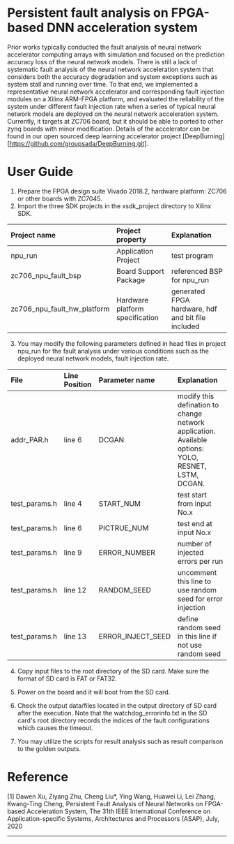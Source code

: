 Persistent fault analysis on FPGA-based DNN acceleration system
========================
Prior works typically conducted the fault analysis of neural network accelerator computing arrays with simulation and focused on the prediction accuracy loss of the neural network models. There is still a lack of systematic fault analysis of the neural network acceleration system that considers both the accuracy degradation and system exceptions such as system stall and running over time. To that end, we implemented a representative neural network accelerator and corresponding fault injection modules on a Xilinx ARM-FPGA platform, and evaluated the reliability of the system under different fault injection rate when a series of typical neural network models are deployed on the neural network acceleration system. Currently, it targets at ZC706 board, but it should be able to ported to other zynq boards with minor modification. Details of the accelerator can be found in our open sourced deep learning accelerator project [DeepBurning][https://github.com/groupsada/DeepBurning.git].

# User Guide

1. Prepare the FPGA design suite Vivado 2018.2, hardware platform: ZC706 or other boards with ZC7045.
2. Import the three SDK projects in the xsdk_project directory to Xilinx SDK.

| Project name | Project property | Explanation |
|:-- |:-- |:-- |
| npu_run | Application Project | test program |
| zc706_npu_fault_bsp | Board Support Package | referenced BSP for npu_run |
| zc706_npu_fault_hw_platform | Hardware platform specification | generated FPGA hardware, hdf and bit file included |

3. You may modify the following parameters defined in head files in project npu_run for the fault analysis under various conditions such as the deployed neural network models, fault injection rate.

| File | Line Position | Parameter name | Explanation |
|:-- |:-- |:-- |:-- |
| addr_PAR.h | line 6 | DCGAN | modify this defination to change network application. Available options: YOLO, RESNET, LSTM, DCGAN. |
| test_params.h | line 4 | START_NUM | test start from input No.x |
| test_params.h | line 6 | PICTRUE_NUM | test end at input No.x |
| test_params.h | line 9 | ERROR_NUMBER | number of injected errors per run |
| test_params.h | line 12 | RANDOM_SEED | uncomment this line to use random seed for error injection |
| test_params.h | line 13 | ERROR_INJECT_SEED | define random seed in this line if not use random seed |

4. Copy input files to the root directory of the SD card. Make sure the format of SD card is FAT or FAT32.

5. Power on the board and it will boot from the SD card.

6. Check the output data/files located in the output directory of SD card after the execution. Note that the watchdog_errorinfo.txt in the SD card's root directory records the indices of the fault configurations which causes the timeout.

7. You may utilize the scripts for result analysis such as result comparison to the golden outputs.

# Reference
[1] Dawen Xu, Ziyang Zhu, Cheng Liu*, Ying Wang, Huawei Li, Lei Zhang, Kwang-Ting Cheng, Persistent Fault Analysis of Neural Networks on FPGA-based Acceleration System, The 31th IEEE International Conference on Application-specific Systems, Architectures and Processors (ASAP), July, 2020

----------------------------------------
